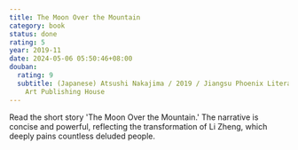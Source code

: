 ```yaml
---
title: The Moon Over the Mountain
category: book
status: done
rating: 5
year: 2019-11
date: 2024-05-06 05:50:46+08:00
douban:
  rating: 9
  subtitle: (Japanese) Atsushi Nakajima / 2019 / Jiangsu Phoenix Literature and
    Art Publishing House
---
```


Read the short story 'The Moon Over the Mountain.' The narrative is concise and powerful, reflecting the transformation of Li Zheng, which deeply pains countless deluded people.
